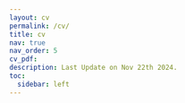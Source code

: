 ```yaml
---
layout: cv
permalink: /cv/
title: cv
nav: true
nav_order: 5
cv_pdf:
description: Last Update on Nov 22th 2024.
toc:
  sidebar: left
---
```

